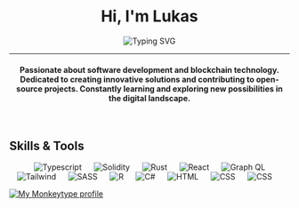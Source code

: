 <h1 align="center">Hi, I'm Lukas</h1>
<p align="center">
<img src="https://readme-typing-svg.demolab.com?font=Fira+Code&weight=700&size=25&duration=1777&pause=1000&color=3581F7&vCenter=true&center=true&color=3581F7&width=435&lines=Blockchain;Finance;Development" alt="Typing SVG"/>
</p>
<hr/>
<h4 align="center">Passionate about software development and blockchain technology. Dedicated to creating innovative solutions and contributing to open-source projects. Constantly learning and exploring new possibilities in the digital landscape.</h4>
<br>

    
## Skills & Tools

<p align="center"> 
  &emsp; 
    <img alt="Typescript" src="https://img.shields.io/badge/TypeScript-007ACC?style=for-the-badge&logo=typescript&logoColor=white">
  &emsp;
    <img alt="Solidity" src="https://img.shields.io/badge/Solidity-e6e6e6?style=for-the-badge&logo=solidity&logoColor=black">
    &emsp;
	<img alt="Rust" src="https://img.shields.io/badge/Rust-AA2704?style=for-the-badge&logo=rust&logoColor=white">
    &emsp;
     <img alt="React" src="https://img.shields.io/badge/React-20232A?style=for-the-badge&logo=react&logoColor=61DAFB">
   &emsp;
     <img alt="Graph QL" src="https://img.shields.io/badge/GraphQl-E10098?style=for-the-badge&logo=graphql&logoColor=white">
  &emsp;
	  <br/>
     <img alt="Tailwind" src="https://img.shields.io/badge/Tailwind_CSS-38B2AC?style=for-the-badge&logo=tailwind-css&logoColor=white">
      &emsp;
	<img alt="SASS" src="https://img.shields.io/badge/SASS-hotpink.svg?style=for-the-badge&logo=SASS&logoColor=white">
      &emsp;	
    <img alt="R" src="https://img.shields.io/badge/R-276DC3?style=for-the-badge&logo=r&logoColor=white">
  &emsp;
    <img alt="C#" src="https://img.shields.io/badge/C%23-239120?style=for-the-badge&logo=c-sharp&logoColor=white">
  &emsp;
    <img alt="HTML" src="https://img.shields.io/badge/HTML5-E34F26?style=for-the-badge&logo=html5&logoColor=white"/>
      &emsp;
    <img alt="CSS" src="https://img.shields.io/badge/CSS3-1572B6?style=for-the-badge&logo=css3&logoColor=white"/>
	 &emsp;
 <img alt="CSS" src="https://img.shields.io/badge/Neovim-57A143?style=for-the-badge&logo=Neovim&logoColor=ffffff"/>
&emsp; 
</p>

 <a href="https://monkeytype.com/profile/Fragtex" align="center">
        <img src="https://raw.githubusercontent.com/GITHUB_USERNAME/GITHUB_REPOSITORY/monkeytype-readme/monkeytype-readme-lb.svg" alt="My Monkeytype profile" />
    </a>
